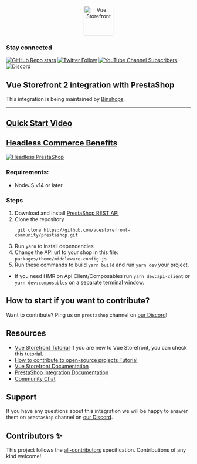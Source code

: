 <div align="center">
  <img src="https://user-images.githubusercontent.com/20775532/150862136-957314b1-5086-4f03-8a34-04d402ae2a11.png" alt="Vue Storefront" height="80px" />
</div>

### Stay connected

[![GitHub Repo stars](https://img.shields.io/github/stars/vuestorefront/vue-storefront?style=social)](https://github.com/vuestorefront/vue-storefront)
[![Twitter Follow](https://img.shields.io/twitter/follow/vuestorefront?style=social)](https://twitter.com/vuestorefront)
[![YouTube Channel Subscribers](https://img.shields.io/youtube/channel/subscribers/UCkm1F3Cglty3CE1QwKQUhhg?style=social)](https://www.youtube.com/c/VueStorefront)
[![Discord](https://img.shields.io/discord/770285988244750366?label=join%20discord&logo=Discord&logoColor=white)](https://discord.vuestorefront.io)

## Vue Storefront 2 integration with PrestaShop

This integration is being maintained by [Binshops](https://www.binshops.com).

------

## [Quick Start Video](https://youtu.be/WkhiWemU43E)
## [Headless Commerce Benefits](https://youtu.be/G1lm1fkraQQ)
[![Headless PrestaShop](https://img.youtube.com/vi/G1lm1fkraQQ/0.jpg)](https://youtu.be/G1lm1fkraQQ)

### Requirements:
- NodeJS v14 or later

### Steps
1. Download and Install [PrestaShop REST API](https://www.binshops.com/prestashop-api)
2. Clone the repository
   ```
    git clone https://github.com/vuestorefront-community/prestashop.git
    ```
3. Run `yarn` to install dependencies
4. Change the API url to your shop in this file: `packages/theme/middleware.config.js`
5. Run these commands to build `yarn build` and run `yarn dev` your project.

- If you need HMR on Api Client/Composables run `yarn dev:api-client` or `yarn dev:composables` on a separate terminal window.

## How to start if you want to contribute?

Want to contribute? Ping us on `prestashop` channel on [our Discord](https://discord.vuestorefront.io)!

## Resources

- [Vue Storefront Tutorial](https://www.binshops.com/tutorial/vue-storefront-tutorial) If you are new to Vue Storefront, you can check this tutorial.
- [How to contribute to open-source projects Tutorial](https://www.binshops.com/tutorial/learn-how-to-contribute-to-open-source-and-github-projects-tutorial)
- [Vue Storefront Documentation](https://docs.vuestorefront.io/v2/)
- [PrestaShop integration Documentation](https://docs.vuestorefront.io/prestashop)
- [Community Chat](https://discord.vuestorefront.io)

## Support

If you have any questions about this integration we will be happy to answer them on `prestashop` channel on [our Discord](https://discord.vuestorefront.io).

## Contributors ✨

<!-- ALL-CONTRIBUTORS-LIST:START - Do not remove or modify this section -->

<!-- ALL-CONTRIBUTORS-LIST:END -->

This project follows the [all-contributors](https://github.com/all-contributors/all-contributors) specification. Contributions of any kind welcome!
